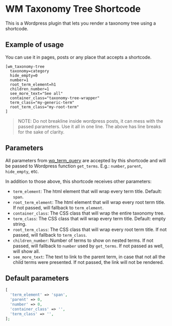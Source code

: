 # WM Taxonomy Tree Shortcode

This is a Wordpress plugin that lets you render a taxonomy tree using a shortcode.

## Example of usage

You can use it in pages, posts or any place that accepts a shortcode.

```
[wm_taxonomy-tree
  taxonomy=category
  hide_empty=0
  number=1
  root_term_element=h1
  children_number=1 
  see_more_text="See all"
  container_class="taxonomy-tree-wrapper"
  term_class="my-generic-term"
  root_term_class="my-root-term"
]
```

> NOTE: Do not breakline inside wordpress posts, it can mess with the passed parameters. Use it all in one line. The above has line breaks for the sake of clarity.

## Parameters

All parameters from [wp_term_query](https://developer.wordpress.org/reference/classes/wp_term_query/__construct/) are accepted by this shortcode and will be passed to Wordpress function `get_terms`. E.g.: `number`, `parent`, `hide_empty`, etc. 

In addition to those above, this shortcode receives other parameters:
- `term_element`: The html element that will wrap every term title. Default: `span`.
- `root_term_element`: The html element that will wrap every root term title. If not passed, will fallback to `term_element`.
- `container_class`: The CSS class that will wrap the entire taxonomy tree. 
- `term_class`: The CSS class that will wrap every term title. Default: empty string.
- `root_term_class`: The CSS class that will wrap every root term title. If not passed, will fallback to `term_class`.
- `children_number`: Number of terms to show on nested terms. If not passed, will fallback to `number` used by `get_terms`. If not passed as well, will show all.
- `see_more_text`: The text to link to the parent term, in case that not all the child terms were presented. If not passed, the link will not be rendered.

## Default parameters
```php
[
  'term_element' => 'span',
  'parent' => 0,
  'number' => 0,
  'container_class' => '',
  'term_class' => '',
];
```
